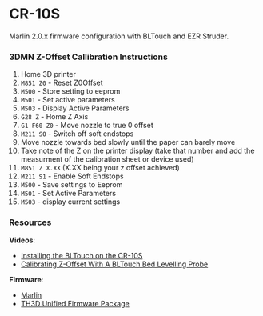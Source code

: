# CR-10S
Marlin 2.0.x firmware configuration with BLTouch and EZR Struder.

### 3DMN Z-Offset Callibration Instructions
  1. Home 3D printer
  2. `M851 Z0` - Reset Z0Offset
  3. `M500` - Store setting to eeprom
  4. `M501` - Set active parameters
  5. `M503` - Display Active Parameters
  6. `G28 Z` - Home Z Axis
  7. `G1 F60 Z0` - Move nozzle to true 0 offset
  8. `M211 S0` - Switch off soft endstops
  9. Move nozzle towards bed slowly until the paper can barely move
  10. Take note of the Z on the printer display (take that number and add the measurment of the calibration sheet or device used)
  11. `M851 Z X.XX` (X.XX being your z offset achieved)
  12. `M211 S1` - Enable Soft Endstops
  13. `M500` - Save settings to Eeprom
  14. `M501` - Set Active Parameters
  15. `M503` - display current settings

### Resources

**Videos**:
 - [Installing the BLTouch on the CR-10S](https://www.youtube.com/watch?v=fPUXS1lFPYQ)
 - [Calibrating Z-Offset With A BLTouch Bed Levelling Probe](https://youtu.be/y_1Kg45APko)

**Firmware**:
  - [Marlin](https://marlinfw.org/meta/download/)
  - [TH3D Unified Firmware Package](https://support.th3dstudio.com/hc/en-us/articles/360043293452-TH3D-Unified-Firmware-Package)
